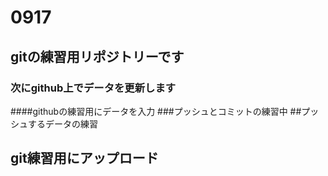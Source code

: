 # 0917
## gitの練習用リポジトリーです
### 次にgithub上でデータを更新します
####githubの練習用にデータを入力
###プッシュとコミットの練習中
##プッシュするデータの練習
## git練習用にアップロード
